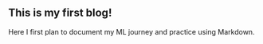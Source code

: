 ## This is my first **blog**! 

Here I first plan to document my ML journey and practice using Markdown.
